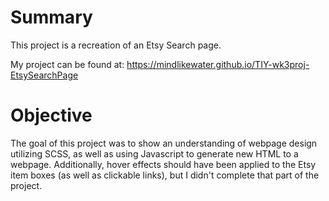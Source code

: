 # Summary

This project is a recreation of an Etsy Search page.

My project can be found at: https://mindlikewater.github.io/TIY-wk3proj-EtsySearchPage

# Objective

The goal of this project was to show an understanding of webpage design utilizing SCSS, as well as using Javascript to generate new HTML to a webpage.  Additionally, hover effects should have been applied to the Etsy item boxes (as well as clickable links), but I didn't complete that part of the project.
